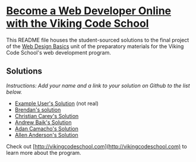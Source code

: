 # [Become a Web Developer Online with the Viking Code School](http://vikingcodeschool.com)

This README file houses the student-sourced solutions to the final project of the [Web Design Basics](http://vikingcodeschool.com/web-design-basics) unit of the preparatory materials for the Viking Code School's web development program.  
## Solutions

*Instructions: Add your name and a link to your solution on Github to the list below.*

* [Example User's Solution](http://github.com/octocat) (not real)
* [Brendan's solution](https://github.com/bchaughey/FB_Tear_Down/tree/master)
* [Christian Carey's Solution](https://medium.com/@christiancarey1/getting-lost-in-pageland-a-facebook-design-teardown-36425156317a#.g4f8951b8)
* [Andrew Baik's Solution](https://github.com/strychemi/facebook_teardown)
* [Adan Camacho's Solution](https://github.com/Adancode/Facebook_Design_Project)
* [Allen Anderson's Solution](https://github.com/dande313/Facebookmash)


Check out [http://vikingcodeschool.com](http://vikingcodeschool.com) to learn more about the program.
